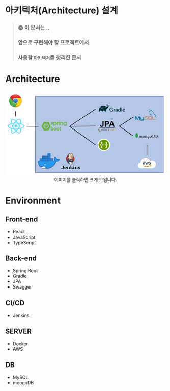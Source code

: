# 아키텍처(Architecture) 설계

> ### 🌞 이 문서는 ..
>
> ### 앞으로 구현해야 할 프로젝트에서
>
> ### 사용할 `아키텍처`를 정리한 문서

# Architecture

<div align="center">
<img src="image.png">
<span>이미지를 클릭하면 크게 보입니다.</span>
</div>

# Environment

## Front-end

- React
- JavaScript
- TypeScript

## Back-end

- Spring Boot
- Gradle
- JPA
- Swagger

## CI/CD

- Jenkins

## SERVER

- Docker
- AWS

## DB

- MySQL
- mongoDB
